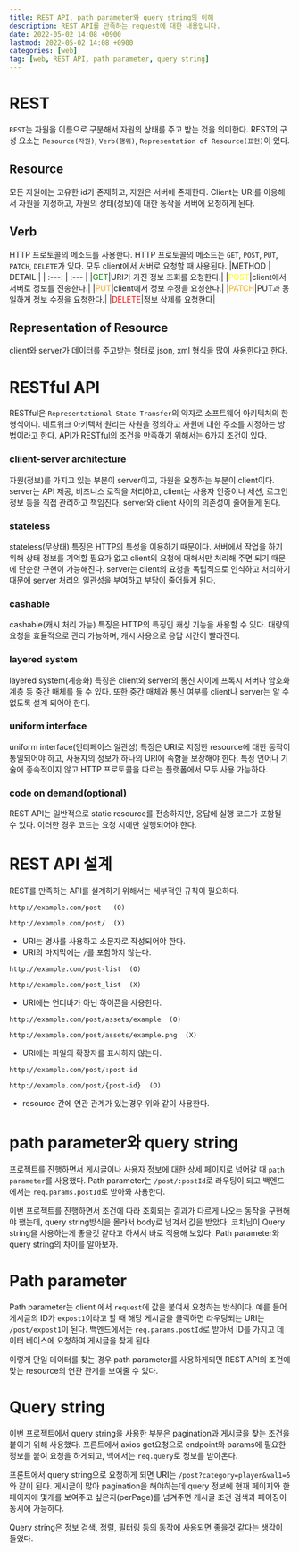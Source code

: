 ```yaml
---
title: REST API, path parameter와 query string의 이해
description: REST API를 만족하는 request에 대한 내용입니다.
date: 2022-05-02 14:08 +0900
lastmod: 2022-05-02 14:08 +0900
categories: [web]
tag: [web, REST API, path parameter, query string]
---
```


# REST

`REST`는 자원을 이름으로 구분해서 자원의 상태를 주고 받는 것을 의미한다. REST의 구성 요소는 `Resource(자원)`, `Verb(행위)`, `Representation of Resource(표현)`이 있다.

## Resource

모든 자원에는 고유한 id가 존재하고, 자원은 서버에 존재한다. Client는 URI를 이용해서 자원을 지정하고, 자원의 상태(정보)에 대한 동작을 서버에 요청하게 된다.

## Verb

HTTP 프로토콜의 메소드를 사용한다. HTTP 프로토콜의 메소드는 `GET`, `POST`, `PUT`, `PATCH`, `DELETE`가 있다. 모두 client에서 서버로 요청할 때 사용된다.
|METHOD | DETAIL |
| :---: | :--- |
|<span style="color:green">GET</span>|URI가 가진 정보 조회를 요청한다.|
|<span style='color:yellow'>POST</span>|client에서 서버로 정보를 전송한다.|
|<span style='color:orange'>PUT</span>|client에서 정보 수정을 요청한다.|
|<span style='color:orange'>PATCH</span>|PUT과 동일하게 정보 수정을 요청한다.|
|<span style="color:red">DELETE</span>|정보 삭제를 요청한다|

## **Representation of Resource**

client와 server가 데이터를 주고받는 형태로 json, xml 형식을 많이 사용한다고 한다.

# RESTful API

RESTful은 `Representational State Transfer`의 약자로 소프트웨어 아키텍처의 한 형식이다. 네트워크 아키텍처 원리는 자원을 정의하고 자원에 대한 주소를 지정하는 방법이라고 한다. API가 RESTful의 조건을 만족하기 위해서는 6가지 조건이 있다.

### cliient-server architecture

자원(정보)를 가지고 있는 부분이 server이고, 자원을 요청하는 부분이 client이다. server는 API 제공, 비즈니스 로직을 처리하고, client는 사용자 인증이나 세션, 로그인 정보 등을 직접 관리하고 책임진다. server와 client 사이의 의존성이 줄어들게 된다.

### stateless

stateless(무상태) 특징은 HTTP의 특성을 이용하기 때문이다. 서버에서 작업을 하기 위해 상태 정보를 기억할 필요가 없고 client의 요청에 대해서만 처리해 주면 되기 때문에 단순한 구현이 가능해진다. server는 client의 요청을 독립적으로 인식하고 처리하기 때문에 server 처리의 일관성을 부여하고 부담이 줄어들게 된다.

### cashable

cashable(캐시 처리 가능) 특징은 HTTP의 특징인 캐싱 기능을 사용할 수 있다. 대량의 요청을 효율적으로 관리 가능하며, 캐시 사용으로 응답 시간이 빨라진다.

### layered system

layered system(계층화) 특징은 client와 server의 통신 사이에 프록시 서버나 암호화 계층 등 중간 매체를 둘 수 있다. 또한 중간 매체와 통신 여부를 client나 server는 알 수 없도록 설계 되어야 한다.

### uniform interface

uniform interface(인터페이스 일관성) 특징은 URI로 지정한 resource에 대한 동작이 통일되어야 하고, 사용자의 정보가 하나의 URI에 속함을 보장해야 한다. 특정 언어나 기술에 종속적이지 않고 HTTP 프로토콜을 따르는 플랫폼에서 모두 사용 가능하다.

### code on demand(optional)

REST API는 일반적으로 static resource를 전송하지만, 응답에 실행 코드가 포함될 수 있다. 이러한 경우 코드는 요청 시에만 실행되어야 한다.

# REST API 설계

REST를 만족하는 API를 설계하기 위해서는 세부적인 규칙이 필요하다.

```
http://example.com/post   (O)

http://example.com/post/  (X)
```

- URI는 명사를 사용하고 소문자로 작성되어야 한다.
- URI의 마지막에는 `/`를 포함하지 않는다.

```
http://example.com/post-list  (O)

http://example.com/post_list  (X)
```

- URI에는 언더바가 아닌 하이픈을 사용한다.

```
http://example.com/post/assets/example  (O)

http://example.com/post/assets/example.png  (X)
```

- URI에는 파일의 확장자를 표시하지 않는다.

```
http://example.com/post/:post-id

http://example.com/post/{post-id}  (O)
```

- resource 간에 연관 관계가 있는경우 위와 같이 사용한다.

# path parameter와 query string

프로젝트를 진행하면서 게시글이나 사용자 정보에 대한 상세 페이지로 넘어갈 때 `path parameter`를 사용했다. Path parameter는 `/post/:postId`로 라우팅이 되고 백엔드에서는 `req.params.postId`로 받아와 사용한다.

이번 프로젝트를 진행하면서 조건에 따라 조회되는 결과가 다르게 나오는 동작을 구현해야 했는데, query string방식을 몰라서 body로 넘겨서 값을 받았다. 코치님이 Query string을 사용하는게 좋을것 같다고 하셔서 바로 적용해 보았다. Path parameter와 query string의 차이를 알아보자.

# Path parameter

Path parameter는 client 에서 `request`에 값을 붙여서 요청하는 방식이다. 예를 들어 게시글의 ID가 `expost1`이라고 할 때 해당 게시글을 클릭하면 라우팅되는 URI는 `/post/expost1`이 된다. 백엔드에서는 `req.params.postId`로 받아서 ID를 가지고 데이터 베이스에 요청하여 게시글을 찾게 된다.

이렇게 단일 데이터를 찾는 경우 path parameter를 사용하게되면 REST API의 조건에 맞는 resource의 연관 관계를 보여줄 수 있다.

# Query string

이번 프로젝트에서 query string을 사용한 부분은 pagination과 게시글을 찾는 조건을 붙이기 위해 사용했다. 프론트에서 axios get요청으로 endpoint와 params에 필요한 정보를 붙여 요청을 하게되고, 백에서는 `req.query`로 정보를 받아온다.

프론트에서 query string으로 요청하게 되면 URI는 `/post?category=player&val1=5`와 같이 된다. 게시글이 많아 pagination을 해야하는데 query 정보에 현재 페이지와 한 페이지에 몇개를 보여주고 싶은지(perPage)를 넘겨주면 게시글 조건 검색과 페이징이 동시에 가능하다.

Query string은 정보 검색, 정렬, 필터링 등의 동작에 사용되면 좋을것 같다는 생각이 들었다.
